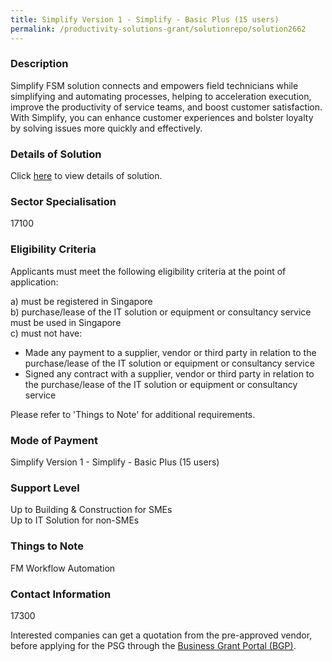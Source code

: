 ```yaml
---
title: Simplify Version 1 - Simplify - Basic Plus (15 users)
permalink: /productivity-solutions-grant/solutionrepo/solution2662
---
```


### Description

Simplify FSM solution connects and empowers field technicians while simplifying and automating processes, helping to acceleration execution, improve the productivity of service teams, and boost customer satisfaction. With Simplify, you can enhance customer experiences and bolster loyalty by solving issues more quickly and effectively.

### Details of Solution

Click <a href='Noid Singapore Pte Ltd' target='_blank' rel='noopener'>here</a> to view details of solution.

### Sector Specialisation

 17100 

### Eligibility Criteria

Applicants must meet the following eligibility criteria at the point of application:

a) must be registered in Singapore <br>
b) purchase/lease of the IT solution or equipment or consultancy service must be used in Singapore <br>
c) must not have:
- Made any payment to a supplier, vendor or third party in relation to the purchase/lease of the IT solution or equipment or consultancy service
- Signed any contract with a supplier, vendor or third party in relation to the purchase/lease of the IT solution or equipment or consultancy service

Please refer to 'Things to Note' for additional requirements.

### Mode of Payment
Simplify Version 1 - Simplify - Basic Plus (15 users)

### Support Level
Up to Building & Construction for SMEs <br>
Up to IT Solution for non-SMEs

### Things to Note
FM Workflow Automation

### Contact Information
17300

Interested companies can get a quotation from the pre-approved vendor, before applying for the PSG through the <a target='_blank' rel='noopener' href='https://www.businessgrants.gov.sg/'>Business Grant Portal (BGP)</a>.
